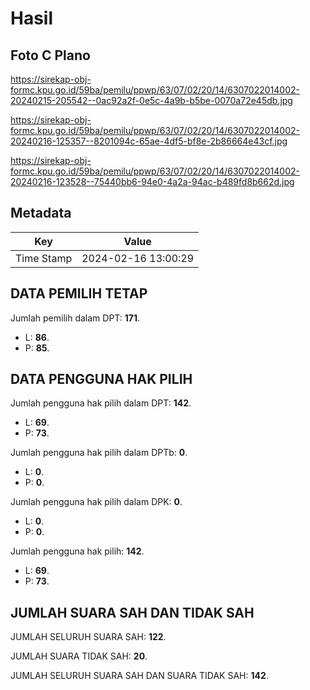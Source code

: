 # Hasil

## Foto C Plano

https://sirekap-obj-formc.kpu.go.id/59ba/pemilu/ppwp/63/07/02/20/14/6307022014002-20240215-205542--0ac92a2f-0e5c-4a9b-b5be-0070a72e45db.jpg

https://sirekap-obj-formc.kpu.go.id/59ba/pemilu/ppwp/63/07/02/20/14/6307022014002-20240216-125357--8201094c-65ae-4df5-bf8e-2b86664e43cf.jpg

https://sirekap-obj-formc.kpu.go.id/59ba/pemilu/ppwp/63/07/02/20/14/6307022014002-20240216-123528--75440bb6-94e0-4a2a-94ac-b489fd8b662d.jpg


## Metadata

| Key        | Value               |
| ---------- | ------------------- |
| Time Stamp | 2024-02-16 13:00:29 |


## DATA PEMILIH TETAP

Jumlah pemilih dalam DPT: **171**.
 * L: **86**.
 * P: **85**.

## DATA PENGGUNA HAK PILIH

Jumlah pengguna hak pilih dalam DPT: **142**.
 * L: **69**.
 * P: **73**.

Jumlah pengguna hak pilih dalam DPTb: **0**.
 * L: **0**.
 * P: **0**.

Jumlah pengguna hak pilih dalam DPK: **0**.
 * L: **0**.
 * P: **0**.

Jumlah pengguna hak pilih: **142**.
 * L: **69**.
 * P: **73**.

## JUMLAH SUARA SAH DAN TIDAK SAH

JUMLAH SELURUH SUARA SAH: **122**.

JUMLAH SUARA TIDAK SAH: **20**.

JUMLAH SELURUH SUARA SAH DAN SUARA TIDAK SAH: **142**.


